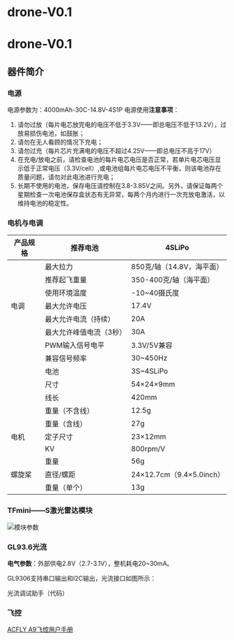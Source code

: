 # drone-V0.1
# drone-V0.1
## 器件简介
### 电源
电源参数为：4000mAh-30C-14.8V-4S1P
电源使用**注意事项**：
1. 请勿过放（每片电芯放完电的电压不低于3.3V——即总电压不低于13.2V），过放易损伤电池，如鼓胀；
2. 请勿在无人看顾的情况下充电；
3. 请勿过充（每片芯片充满电的电压不超过4.25V——即总电压不高于17V）
4. 在充电/放电之前，请检查电池的每片电芯电压是否正常，若单片电芯电压显示低于正常电压（3.3V/cell）,或电池组每片电芯电压不平衡，则该电池存在质量问题，请勿对此电池进行充电；
5. 长期不使用的电池，保存电压请控制在3.8-3.85V之间。另外，请保证每两个星期检查一次电池保存盒状态有无异常，每两个月内进行一次充放电激活，以维持电池的稳定性。
### 电机与电调
|产品规格|推荐电池|4SLiPo|
|-|-|-|
| |最大拉力|850克/轴（14.8V，海平面）|
| |推荐起飞重量|350-400克/轴（海平面）|
| |使用环境温度|-10~40摄氏度|
|电调|最大允许电压|17.4V|
| |最大允许电流（持续）|20A|
| |最大允许峰值电流（3秒）|30A|
| |PWM输入信号电平|3.3V/5V兼容|
| |兼容信号频率|30~450Hz|
| |电池|3S~4SLiPo|
| |尺寸|54×24×9mm|
| |线长|420mm|
| |重量（不含线）|12.5g|
| |重量（含线）|27g|
|电机|定子尺寸|23×12mm|
| |KV|800rpm/V|
| |重量|56g|
|螺旋桨|直径/螺距|24×12.7cm（9.4×5.0inch）|
||重量（单个）|13g|
### TFmini——S激光雷达模块
![模块参数](https://user-images.githubusercontent.com/102523494/160787784-71069ad3-b4bf-4b5e-9741-79f500451a13.png)
### GL93.6光流
**电气参数**：外部供电2.8V（2.7-3.1V），整机耗电20~30mA。

GL9306支持串口输出和I2C输出，光流接口如图所示：

光流调试助手（代码）
### 飞控

[ACFLY A9飞控用户手册](https://github.com/geniusdo/drone-V0.1/files/8378765/ACFLY.A9.V2.2.pdf)
